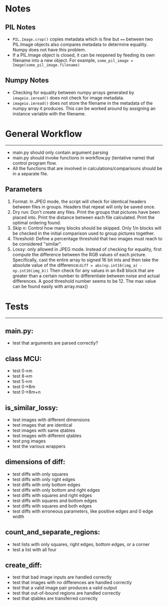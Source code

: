 # Notes

PIL Notes
---------
* `PIL.Image.crop()` copies metadata which is fine but `==` between two PIL.Image objects also
  compares metadata to determine equality. Numpy does not have this problem.
* If a PIL.Image object is closed, it can be reopened by feeding its own filename into a new object.
  For example, `some_pil_image = Image(some_pil_image.filename)`

Numpy Notes
-----------
* Checking for equality between numpy arrays generated by `imageio.imread()` does not check for
  image metadata.
* `imageio.imread()` does not store the filename in the metadata of the numpy array it produces.
  This can be worked around by assigning an instance variable with the filename.

# General Workflow
------------------
- main.py should only contain argument parsing
- main.py should invoke functions in workflow.py (tentative name) that control program flow.
- All the functions that are involved in calculations/comparisons should be in a separate file.

Parameters
----------
1. Format: In JPEG mode, the script will check for identical headers between files in groups.
   Headers that repeat will only be saved once.
2. Dry run: Don't create any files. Print the groups that pictures have been placed into. Print the
   distance between each file calculated. Print the optimal ordering found.
3. Skip n: Control how many blocks should be skipped. Only 1/n blocks will be checked in the initial
   comparison used to group pictures together.
4. Threshold: Define a percentage threshold that two images must reach to be considered "similar".
5. Lossy: only allowed in JPEG mode. Instead of checking for equality, first compute the difference
   between the RGB values of each picture. Specifically, cast the entire array to signed 16 bit ints
   and then take the absolute value of the difference:`diff = abs(np.int16(img_a) - np.int16(img_b))`
   Then check for any values in an 8x8 block that are greater than a certain number to differentiate
   between noise and actual differences. A good threshold number seems to be 12. The max value can
   be found easily with array.max()

# Tests
-----

main.py:
--------
- test that arguments are parsed correctly?

class MCU:
----------
- test 0->m
- test 8->m
- test 5->m
- test 0->8m
- test 0->8m+n

is_similar_lossy:
--------------------------
- test images with different dimensions
- test images that are identical
- test images with same qtables
- test images with different qtables
- test png images
- test the various wrappers

dimensions of diff:
-------------------
- test diffs with only squares
- test diffs with only right edges
- test diffs with only bottom edges
- test diffs with only bottom and right edges
- test diffs with squares and right edges
- test diffs with squares and bottom edges
- test diffs with squares and both edges
- test diffs with erroneous parameters, like positive edges and 0 edge width

count_and_separate_regions:
---------------------------
- test lists with only squares, right edges, bottom edges, or a corner
- test a list with all four

create_diff:
------------
- test that bad image inputs are handled correctly
- test that images with no differences are handled correctly
- test that a valid image pair produces a valid output
- test that out-of-bound regions are handled correctly
- test that qtables are transferred correctly
